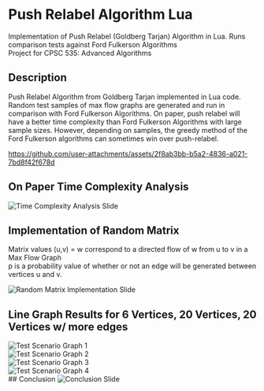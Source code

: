 # Push Relabel Algorithm Lua
Implementation of Push Relabel (Goldberg Tarjan) Algorithm in Lua. Runs comparison tests against Ford Fulkerson Algorithms  
Project for CPSC 535: Advanced Algorithms

## Description
Push Relabel Algorithm from Goldberg Tarjan implemented in Lua code. Random test samples of max flow graphs are generated and run in comparison with Ford Fulkerson Algorithms. On paper, push relabel will have a better time complexity than Ford Fulkerson Algorithms with large sample sizes. However, depending on samples, the greedy method of the Ford Fulkerson algorithms can sometimes win over push-relabel.


https://github.com/user-attachments/assets/2f8ab3bb-b5a2-4836-a021-7bd8f42f678d


## On Paper Time Complexity Analysis
<picture>
  <img alt="Time Complexity Analysis Slide" src="https://github.com/user-attachments/assets/31234aea-afab-4f0f-ba6d-9884c9043d79">
</picture>

## Implementation of Random Matrix
Matrix values (u,v) = w correspond to a directed flow of w from u to v in a Max Flow Graph  
p is a probability value of whether or not an edge will be generated between vertices u and v.

<picture>
  <img alt="Random Matrix Implementation Slide" src="https://github.com/user-attachments/assets/5b842d3f-40c3-4346-87be-532fac0409d7">
</picture>

## Line Graph Results for 6 Vertices, 20 Vertices, 20 Vertices w/ more edges
<picture>
  <img alt="Test Scenario Graph 1" src="https://github.com/user-attachments/assets/69450f99-9d36-44af-9571-9bfaf6bbb90b">
</picture>
<br />
<picture>
  <img alt="Test Scenario Graph 2" src="https://github.com/user-attachments/assets/6f8e65ad-ba9e-4a0e-be5f-7171237ca4f4">
</picture>
<br />
<picture>
  <img alt="Test Scenario Graph 3" src="https://github.com/user-attachments/assets/54c518aa-3f4e-4f9d-a2f9-bc9d63e12951">
</picture>
<br />
<picture>
  <img alt="Test Scenario Graph 4" src="https://github.com/user-attachments/assets/a9b07ed9-e9cb-45a2-b1e2-918cd9b39316">
</picture>
<br />
## Conclusion
<picture>
  <img alt="Conclusion Slide" src="https://github.com/user-attachments/assets/7390a22b-9d17-4096-a85b-135b2c3bed20">
</picture>

